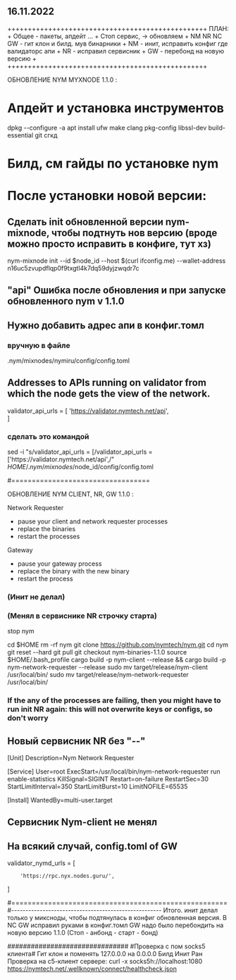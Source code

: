 ## 16.11.2022
+++++++++++++++++++++++++++++++++++++++++++++++++
ПЛАН:                                           +
Общее - пакеты, апдейт ...                      +
Стоп сервис, -> обновляем                       +
NM NR NC GW - гит клон и билд. мув бинарники    +
NM - инит, исправить конфиг где валидаторс апи  +
NR - исправил сервисник                         +
GW - перебонд на новую версию                   +
+++++++++++++++++++++++++++++++++++++++++++++++++

ОБНОВЛЕНИЕ NYM MYXNODE 1.1.0 :


# Апдейт и установка инструментов
dpkg --configure -a
apt install ufw make clang pkg-config libssl-dev build-essential git сгкд

# Билд, см гайды по установке nym

# После установки новой версии:

## Сделать init обновленной версии nym-mixnode, чтобы подтнуть нов версию (вроде можно просто исправить в конфиге, тут хз)
nym-mixnode init --id $node_id --host $(curl ifconfig.me) --wallet-address n16uc5zvupdflqp0f9txgtl4k7dq59dyjzwqdr7c



## "api" Ошибка после обновления и при запуске обновленного nym v 1.1.0
## Нужно добавить адрес апи в конфиг.томл
### вручную в файле
.nym/mixnodes/nymiru/config/config.toml

## Addresses to APIs running on validator from which the node gets the view of the network.
validator_api_urls = [
        'https://validator.nymtech.net/api',    
]

### сделать это командой
sed -i "s/validator_api_urls = \[/validator_api_urls = \['https:\/\/validator.nymtech.net\/api',/" $HOME/.nym/mixnodes/$node_id/config/config.toml

#==================================

ОБНОВЛЕНИЕ NYM CLIENT, NR, GW 1.1.0 :

Network Requester
* pause your client and network requester processes 
* replace the binaries 
* restart the processes

Gateway
* pause your gateway process 
* replace the binary with the new binary 
* restart the process 

### (Инит не делал)
### (Менял в сервиснике NR строчку старта)

stop nym

cd $HOME
rm -rf nym
git clone https://github.com/nymtech/nym.git
cd nym
git reset --hard
git pull
git checkout nym-binaries-1.1.0
source $HOME/.bash_profile
cargo build -p nym-client --release && cargo build -p nym-network-requester --release
sudo mv target/release/nym-client /usr/local/bin/
sudo mv target/release/nym-network-requester /usr/local/bin/

### If the any of the processes are failing, then you might have to run init NR again: this will not overwrite keys or configs, so don't worry

## Новый сервисник NR без "--"
[Unit]
Description=Nym Network Requester

[Service]
User=root
ExecStart=/usr/local/bin/nym-network-requester run enable-statistics
KillSignal=SIGINT
Restart=on-failure
RestartSec=30
StartLimitInterval=350
StartLimitBurst=10
LimitNOFILE=65535

[Install]
WantedBy=multi-user.target

## Сервисник Nym-client не менял


## На всякий случай, config.toml of GW
validator_nymd_urls = [

        'https://rpc.nyx.nodes.guru/',

]


#=====================================================
#-----------------------------------------------------
Итого. инит делал только у миксноды, чтобы подтянулась в конфиг обновленная версия. В NC GW исправил руками в конфиг.томл
GW надо было перебондить на новую версию 1.1.0 (Стоп - анбонд - старт - бонд)


###############################
#Проверка с пом socks5 клиента#
Гит клон и поменять 127.0.0.0 на 0.0.0.0
Билд
Инит
Ран
Проверка на с5-клиент сервере:
curl -x socks5h://localhost:1080 https://nymtech.net/.wellknown/connect/healthcheck.json
